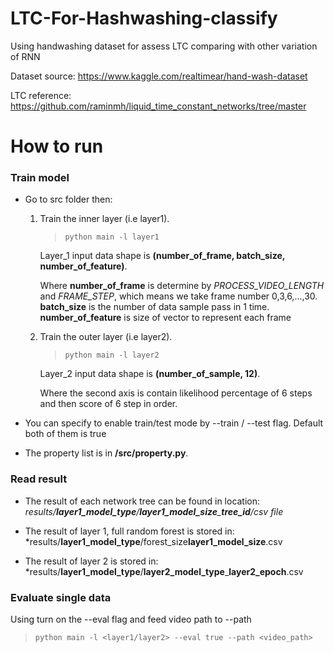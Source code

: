 # LTC-For-Hashwashing-classify
Using handwashing dataset for assess LTC comparing with other variation of RNN

Dataset source: https://www.kaggle.com/realtimear/hand-wash-dataset

LTC reference: https://github.com/raminmh/liquid_time_constant_networks/tree/master

# How to run

### Train model

- Go to src folder then:
    1. Train the inner layer (i.e layer1).

        > `python main -l layer1`

        Layer_1 input data shape is **(number_of_frame, batch_size, number_of_feature)**. 
        
        Where **number_of_frame** is determine by *PROCESS_VIDEO_LENGTH* and *FRAME_STEP*, which means we take frame number 0,3,6,...,30. **batch_size** is the number of data sample pass in 1 time. **number_of_feature** is size of vector to represent each frame
    2. Train the outer layer (i.e layer2). 

        > `python main -l layer2`

        Layer_2 input data shape is **(number_of_sample, 12)**.

        Where the second axis is contain likelihood percentage of 6 steps and then score of 6 step in order.
        
- You can specify to enable train/test mode by --train / --test flag. Default both of them is true

- The property list is in **/src/property.py**. 

### Read result
* The result of each network tree can be found in location: *results/**layer1_model_type**/**layer1_model_size**_**tree_id**/csv file*

* The result of layer 1, full random forest is stored in: *results/**layer1_model_type**/forest_size**layer1_model_size**.csv

* The result of layer 2 is stored in: *results/**layer1_model_type**/**layer2_model_type**_**layer2_epoch**.csv

### Evaluate single data
Using turn on the --eval flag and feed video path to --path

> `python main -l <layer1/layer2> --eval true --path <video_path>`
